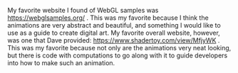 My favorite website I found of WebGL samples was https://webglsamples.org/ . This was my favorite because I think the animations are very abstract and beautiful, and something I would like to use as a guide to create digital art. My favorite overall website, however, was one that Dave provided: https://www.shadertoy.com/view/MfjyWK . This was my favorite because not only are the animations very neat looking, but there is code with computations to go along with it to guide developers into how to make such an animation.
